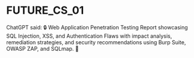 # FUTURE_CS_01
ChatGPT said:  🔒 Web Application Penetration Testing Report showcasing SQL Injection, XSS, and Authentication Flaws with impact analysis, remediation strategies, and security recommendations using Burp Suite, OWASP ZAP, and SQLmap. 🚀
